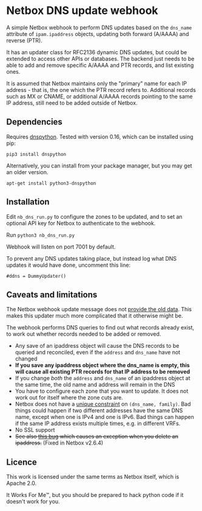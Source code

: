 # Netbox DNS update webhook

A simple Netbox webhook to perform DNS updates based on the `dns_name`
attribute of `ipam.ipaddress` objects, updating both forward (A/AAAA)
and reverse (PTR).

It has an updater class for RFC2136 dynamic DNS updates, but could be
extended to access other APIs or databases.  The backend just needs to be
able to add and remove specific A/AAAA and PTR records, and list existing
ones.

It is assumed that Netbox maintains only the "primary" name for each IP
address - that is, the one which the PTR record refers to.  Additional
records such as MX or CNAME, or additional A/AAAA records pointing to the
same IP address, still need to be added outside of Netbox.

## Dependencies

Requires [dnspython](http://www.dnspython.org/examples.html).  Tested with
version 0.16, which can be installed using pip:

```
pip3 install dnspython
```

Alternatively, you can install from your package manager, but you may get an
older version.

```
apt-get install python3-dnspython
```

## Installation

Edit `nb_dns_run.py` to configure the zones to be updated, and to set an
optional API key for Netbox to authenticate to the webhook.

Run `python3 nb_dns_run.py`

Webhook will listen on port 7001 by default.

To prevent any DNS updates taking place, but instead log what DNS updates it
would have done, uncomment this line:

```
#ddns = DummyUpdater()
```

## Caveats and limitations

The Netbox webhook update message does not [provide the old
data](https://github.com/netbox-community/netbox/issues/3451).  This makes
this updater much more complicated that it otherwise might be.

The webhook performs DNS queries to find out what records already exist, to
work out whether records needed to be added or removed.

* Any save of an ipaddress object will cause the DNS records to be queried
  and reconciled, even if the `address` and `dns_name` have not changed
* **If you save any ipaddress object where the dns_name is empty, this will
  cause all existing PTR records for that IP address to be removed**
* If you change *both* the `address` and `dns_name` of an ipaddress object
  at the same time, the old name and address will remain in the DNS
* You have to configure each zone that you want to update.  It does not work
  out for itself where the zone cuts are.
* Netbox does not have a [unique constraint](https://github.com/netbox-community/netbox/issues/3490)
  on `(dns_name, family)`.  Bad things could happen if two different addresses
  have the same DNS name, except when one is IPv4 and one is IPv6.  Bad
  things can happen if the same IP address exists multiple times, e.g. in
  different VRFs.
* No SSL support
* ~~See also [this bug](https://github.com/netbox-community/netbox/issues/3489)
  which causes an exception when you delete an ipaddress.~~ (Fixed in
  Netbox v2.6.4)

## Licence

This work is licensed under the same terms as Netbox itself, which is Apache
2.0.

It Works For Me™, but you should be prepared to hack python code if it
doesn't work for you.
